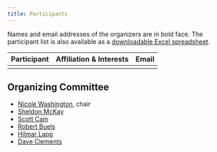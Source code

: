 ```yaml
---
title: Participants
---
```


Names and email addresses of the organizers are in bold face. The
participant list is also available as a [downloadable Excel
spreadsheet](Media:participants.xls "wikilink").

| Participant | Affiliation & Interests | Email |
|-------------|-------------------------|-------|
||

Organizing Committee
--------------------

-   [Nicole Washington](gmod:User:NLWashington "wikilink"), chair
-   [Sheldon McKay](gmod:User:Mckays "wikilink")
-   [Scott Cain](gmod:User:Scott "wikilink")
-   [Robert Buels](gmod:User:RBuels "wikilink")
-   [Hilmar
    Lapp](https://www.nescent.org/wg_phyloinformatics/User:Hlapp)
-   [Dave Clements](gmod:User:Clements "wikilink")

